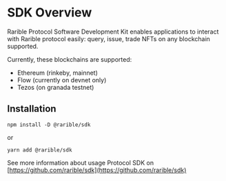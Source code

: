 # SDK Overview

Rarible Protocol Software Development Kit enables applications to interact with Rarible protocol easily: query, issue, trade NFTs on any blockchain supported.

Currently, these blockchains are supported:

- Ethereum (rinkeby, mainnet)
- Flow (currently on devnet only)
- Tezos (on granada testnet)

## Installation

```
npm install -D @rarible/sdk
```

or

```
yarn add @rarible/sdk
```

See more information about usage Protocol SDK on [https://github.com/rarible/sdk](https://github.com/rarible/sdk)

